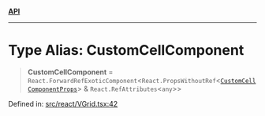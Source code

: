[**API**](../../API.md)

***

# Type Alias: CustomCellComponent

> **CustomCellComponent** = `React.ForwardRefExoticComponent`\<`React.PropsWithoutRef`\<[`CustomCellComponentProps`](../interfaces/CustomCellComponentProps.md)\> & `React.RefAttributes`\<`any`\>\>

Defined in: [src/react/VGrid.tsx:42](https://github.com/inokawa/virtua/blob/9beb70eb109c037ab86ea839e5f119e979768d35/src/react/VGrid.tsx#L42)
